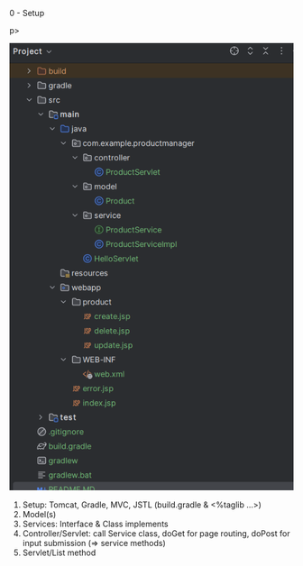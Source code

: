 <p>0 - Setup</p>p>

![img.png](img.png)

1. Setup: Tomcat, Gradle, MVC, JSTL (build.gradle & <%taglib ...>)
2. Model(s)
3. Services: Interface & Class implements
4. Controller/Servlet: call Service class, doGet for page routing, doPost for input submission (=> service methods)
5. Servlet/List method
